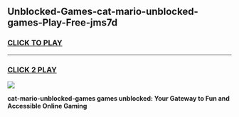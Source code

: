 
## Unblocked-Games-cat-mario-unblocked-games-Play-Free-jms7d
<h3>
<a href="https://premium76.site?title=cat-mario-unblocked-games&ref=22A">CLICK TO PLAY</a></h3>
<hr>

<h3>
<a href="https://premium76.site?title=cat-mario-unblocked-games&ref=22A">CLICK 2 PLAY</a>
  
</h3>

<a href="https://premium76.site?title=cat-mario-unblocked-games&ref=22A"><img src="https://clearcache.store/games.png"></a>


**cat-mario-unblocked-games games unblocked: Your Gateway to Fun and Accessible Online Gaming**
